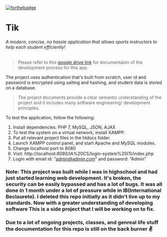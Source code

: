 [![forthebadge](https://forthebadge.com/images/badges/built-with-love.svg)](https://forthebadge.com)
# Tik 
###### A modern, concise, no hassle application that allows sports instructors to help each student efficiently!
> Please refer to this [google drive link](https://drive.google.com/drive/folders/1WrG2WeJLghRqBOeAX8X3fPGEQROWC7pz?usp=sharing "Tik App development process") for documentaion of the development process for this app.

The project uses authentication that's built from scratch, user id and password is encrypted using salting and hashing, and student data is stored on a database. 

> The project documents provide a clear semantic understanding of the project and it includes many software engineering/ development principles. 

To test the application, follow the following:
1.	Install dependencies: PHP 7, MySQL, JSON, AJAX
2.	To test the system on a virtual network, install XAMPP.
3.	Put all relevant project files in the htdocs folder.
4.	Launch XAMPP control panel, and start Apache and MySQL modules.
5.	Change localhost port to 8080
6.	Visit: http://localhost:8080/IA%20CS/login-system%20(1)/index.php
7.	Login with email id: “admin@admin.com” and password: “Admin”



### Note: This project was built while I was in highschool and had just started learning web development. It's broken, the security can be easily bypassed and has a lot of bugs. It was all done in 1 month under a lot of pressure while in IB(International Beclaurete). I deleted this repo initially as it didn't live up to my standards. Now with a greater understanding of developing software This is a side project that I will be working on to fix.
### Due to a lot of ongoing projects, classes, and genreal life stuff the documentation for this repo is still on the back burner ✌
